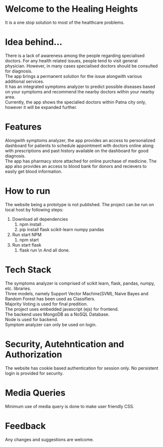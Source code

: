 
# Welcome to the Healing Heights
  It is a one stop solution to most of the healthcare problems.

# Idea behind...
  There is a lack of awareness among the people regarding specialised doctors. For any health related issues, people tend to visit general physician. However, in many cases specialised doctors should be consulted for diagnosis.    
  The app brings a permanent solution for the issue alongwith various additional services.   
  It has an integrated symptoms analyzer to predict possible diseases based on your symptoms and recommend the nearby doctors within your nearby area.    
  Currently, the app shows the specialied doctors within Patna city only, however it will be expanded further.

# Features
 Alongwith symptoms analyzer, the app provides an access to personalized dashboard for patients to schedule appointment with doctors online along with prescriptions and past history available on the dashboard for good diagnosis.   
 The app has pharmacy store attached for online purchase of medicine. The app also provides an access to blood bank for donors and recievers to easily get blood information.

# How to run
 The website being a prototype is not published. The project can be run on local host by following steps:
 1. Download all dependencies
    1. npm install .
    2. pip install flask scikit-learn numpy pandas
 2. Run start NPM
    1. npm start
 3. Run start flask
    1. flask run \n
    And all done.

# Tech Stack
  The symptoms analyzer is comprised of scikit learn, flask, pandas, numpy, etc. libraries.  
  Three models, namely Support Vector Machine(SVM), Naive Bayes and Random Forest has been used as Classifiers.  
  Majority Voting is used for final predition.  
  The project uses embedded javascript (ejs) for frontend.  
  The backend uses MongoDB as a NoSQL Database.  
  Node is used for backend.  
  Symptom analyzer can only be used on login.  

# Security, Autehntication and Authorization
  The website has cookie based authentication for session only. No persistent login is provided for security.

# Media Queries
 Minimum use of media query is done to make user friendly CSS.

# Feedback
Any changes and suggestions are welcome.

